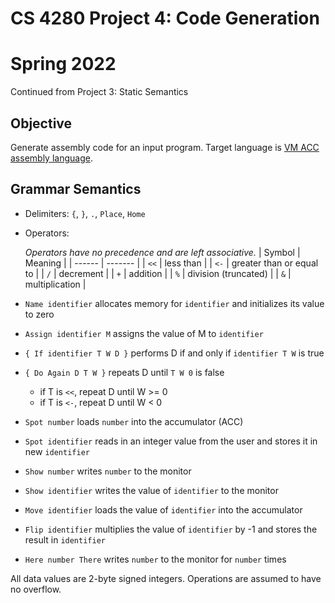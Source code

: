 # CS 4280 Project 4: Code Generation
# Spring 2022
Continued from Project 3: Static Semantics

## Objective
Generate assembly code for an input program.
Target language is [VM ACC assembly language](https://comp.umsl.edu/assembler/interpreter).

## Grammar Semantics
- Delimiters: `{`, `}`, `.`, `Place`, `Home`
- Operators:
  
  *Operators have no precedence and are left associative.*
  | Symbol | Meaning |
  | ------ | ------- |
  | `<<` | less than |
  | `<-` | greater than or equal to |
  | `/` | decrement |
  | `+` | addition |
  | `%` | division (truncated) |
  | `&` | multiplication |
  
- `Name identifier` allocates memory for `identifier` and initializes its value to zero
- `Assign identifier M` assigns the value of M to `identifier`
- `{ If identifier T W D }` performs D if and only if `identifier T W` is true
- `{ Do Again D T W }` repeats D until `T W 0` is false
  - if T is `<<`, repeat D until W >= 0
  - if T is `<-`, repeat D until W < 0
- `Spot number` loads `number` into the accumulator (ACC)
- `Spot identifier` reads in an integer value from the user and stores it in new `identifier`
- `Show number` writes `number` to the monitor
- `Show identifier` writes the value of `identifier` to the monitor
- `Move identifier` loads the value of `identifier` into the accumulator
- `Flip identifier` multiplies the value of `identifier` by -1 and stores the result in `identifier`
- `Here number There` writes `number` to the monitor for `number` times

All data values are 2-byte signed integers.
Operations are assumed to have no overflow.
